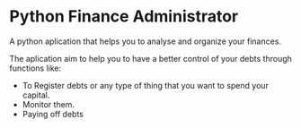 # Python Finance Administrator
 A python aplication that helps you to analyse and organize your finances.

 The aplication aim to help you to have a better control of your debts
 through functions like:

- To Register debts or any type of thing that you want to spend your capital.
- Monitor them.
- Paying off debts
